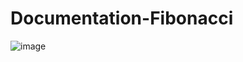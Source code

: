 # Documentation-Fibonacci
![image](https://user-images.githubusercontent.com/51552560/194186738-9a7a16ab-954f-4213-9d5c-06f94fcad0fe.png)

